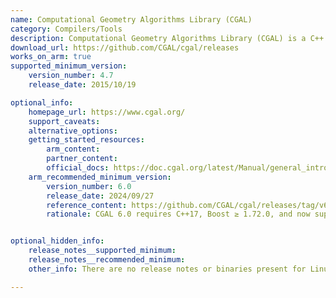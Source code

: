 ```yaml
---
name: Computational Geometry Algorithms Library (CGAL)
category: Compilers/Tools
description: Computational Geometry Algorithms Library (CGAL) is a C++ library that provides a wide range of algorithms and data structures for computational geometry tasks.
download_url: https://github.com/CGAL/cgal/releases
works_on_arm: true
supported_minimum_version:
    version_number: 4.7
    release_date: 2015/10/19

optional_info:
    homepage_url: https://www.cgal.org/
    support_caveats: 
    alternative_options: 
    getting_started_resources:
        arm_content: 
        partner_content: 
        official_docs: https://doc.cgal.org/latest/Manual/general_intro.html
    arm_recommended_minimum_version:
        version_number: 6.0
        release_date: 2024/09/27
        reference_content: https://github.com/CGAL/cgal/releases/tag/v6.0
        rationale: CGAL 6.0 requires C++17, Boost ≥ 1.72.0, and now supports GCC ≥ 11.4, Clang ≥ 15.0.7, and Qt6 for demos. It removes GMP/MPFR as mandatory, enabling Boost.Multiprecision as an alternative. Major CMake changes drop UseCGAL.cmake. New packages include Kinetic Space Partition, Kinetic Surface Reconstruction, Basic Viewer, and Polygon Repair. Several internal types switch from Boost to C++17 types (std::variant, std::optional, std::shared_ptr). Key modules like AABB Tree, Arrangements, and Polygon Mesh Processing received API changes and new features. Numerous breaking changes and deprecations across triangulation, mesh generation, and shape detection modernize and streamline the library.


optional_hidden_info:
    release_notes__supported_minimum: 
    release_notes__recommended_minimum:
    other_info: There are no release notes or binaries present for Linux/ARM64. CGAL version 4.7 is installed and tested on the Neoverse N1, using steps mentioned in the [document](https://doc.cgal.org/latest/Manual/usage.html).

---
```


